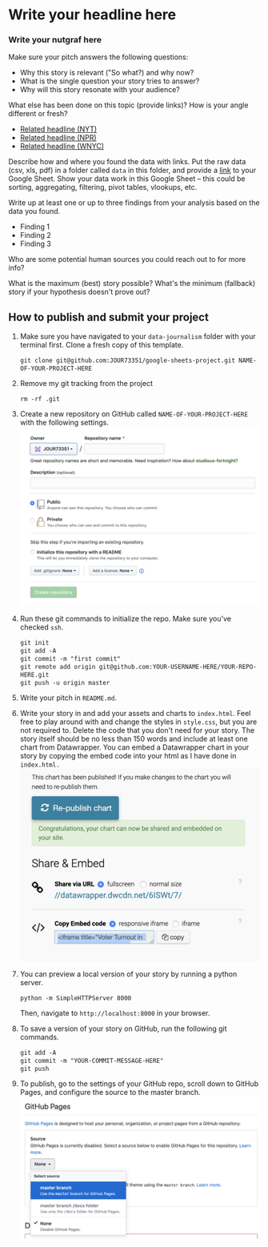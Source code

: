 # Write your headline here

### Write your nutgraf here

Make sure your pitch answers the following questions:

- Why this story is relevant ("So what?) and why now?
- What is the single question your story tries to answer?
- Why will this story resonate with your audience?

What else has been done on this topic (provide links)? How is your angle different or fresh?

- [Related headline (NYT)](https://www.nytimes.com/2020/03/09/upshot/coronavirus-oil-prices-bond-yields-recession.html)
- [Related headline (NPR)](https://www.nytimes.com/2020/03/09/upshot/coronavirus-oil-prices-bond-yields-recession.html)
- [Related headline (WNYC)](https://www.nytimes.com/2020/03/09/upshot/coronavirus-oil-prices-bond-yields-recession.html)

Describe how and where you found the data with links. Put the raw data (csv, xls, pdf) in a folder called `data` in this folder, and provide a [link](https://docs.google.com/spreadsheets/d/1IdeVJv7SpbKwD1jMfOlXvIpx-ZwitU-3Y6c4iLqGu7c/edit#gid=1257216346) to your Google Sheet. Show your data work in this Google Sheet – this could be sorting, aggregating, filtering, pivot tables, vlookups, etc.

Write up at least one or up to three findings from your analysis based on the data you found.

- Finding 1
- Finding 2
- Finding 3

Who are some potential human sources you could reach out to for more info?

What is the maximum (best) story possible? What's the minimum (fallback) story if your hypothesis doesn't prove out?

## How to publish and submit your project

1. Make sure you have navigated to your `data-journalism` folder with your terminal first. Clone a fresh copy of this template.

   ```
   git clone git@github.com:JOUR73351/google-sheets-project.git NAME-OF-YOUR-PROJECT-HERE
   ```

2. Remove my git tracking from the project

   ```
   rm -rf .git
   ```

3. Create a new repository on GitHub called `NAME-OF-YOUR-PROJECT-HERE` with the following settings.
   <br>
   <img src="assets/newrepo.png" width="500">

4. Run these git commands to initialize the repo. Make sure you've checked `ssh`.

   ```
   git init
   git add -A
   git commit -m "first commit"
   git remote add origin git@github.com:YOUR-USERNAME-HERE/YOUR-REPO-HERE.git
   git push -u origin master
   ```

5. Write your pitch in `README.md`.

6. Write your story in and add your assets and charts to `index.html`. Feel free to play around with and change the styles in `style.css`, but you are not required to. Delete the code that you don't need for your story. The story itself should be no less than 150 words and include at least one chart from Datawrapper. You can embed a Datawrapper chart in your story by copying the embed code into your html as I have done in `index.html.`
   <br>
   <img src="assets/datawrapper.png" width="500">

7. You can preview a local version of your story by running a python server.

   ```
   python -m SimpleHTTPServer 8000
   ```

   Then, navigate to `http://localhost:8000` in your browser.

8. To save a version of your story on GitHub, run the following git commands.

   ```
   git add -A
   git commit -m "YOUR-COMMIT-MESSAGE-HERE"
   git push
   ```

9. To publish, go to the settings of your GitHub repo, scroll down to GitHub Pages, and configure the source to the master branch.
   ![GitHub Pages](assets/ghpages.png)
